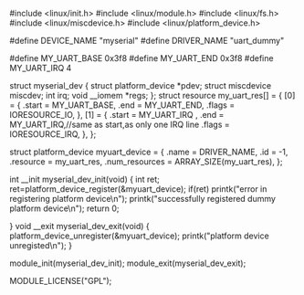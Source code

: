 #include <linux/init.h>
#include <linux/module.h>
#include <linux/fs.h>
#include <linux/miscdevice.h>
#include <linux/platform_device.h>

#define DEVICE_NAME	"myserial"
#define DRIVER_NAME	"uart_dummy"

#define MY_UART_BASE 0x3f8
#define MY_UART_END  0x3f8
#define MY_UART_IRQ  4

struct myserial_dev {
	struct platform_device *pdev;
	struct miscdevice miscdev;
	int irq;
	void __iomem *regs;
};
struct resource my_uart_res[] = {
	[0] = {
		.start  =  MY_UART_BASE,
		.end    =  MY_UART_END,
		.flags  =  IORESOURCE_IO,
	},
	[1] = {
		.start  = MY_UART_IRQ ,
		.end    = MY_UART_IRQ,//same as start,as only one IRQ line
		.flags  = IORESOURCE_IRQ,
	},
};

struct platform_device myuart_device = {
	.name           = DRIVER_NAME,
	.id             = -1,
	.resource       = my_uart_res,
	.num_resources  = ARRAY_SIZE(my_uart_res),
};

int __init myserial_dev_init(void)
{
	int ret;
	ret=platform_device_register(&myuart_device);
	if(ret)
		printk("error in registering platform device\n");
    printk("successfully registered dummy platform device\n");
	return 0;

}
void __exit myserial_dev_exit(void)
{
    platform_device_unregister(&myuart_device);
	printk("platform device unregisted\n");
}

module_init(myserial_dev_init);
module_exit(myserial_dev_exit);

MODULE_LICENSE("GPL");

